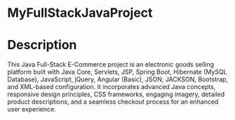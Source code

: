 # MyFullStackJavaProject

# Description

This Java Full-Stack E-Commerce project is an electronic goods selling platform built with Java Core, Servlets, JSP, Spring Boot, Hibernate (MySQL Database), JavaScript, jQuery, Angular (Basic), JSON, JACKSON, Bootstrap, and XML-based configuration. It incorporates advanced Java concepts, responsive design principles, CSS frameworks, engaging imagery, detailed product descriptions, and a seamless checkout process for an enhanced user experience.
